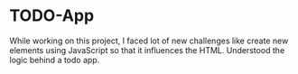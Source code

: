 # TODO-App
While working on this project, I faced lot of new challenges like create new elements using JavaScript so that it influences the HTML. Understood the logic behind a todo app.
